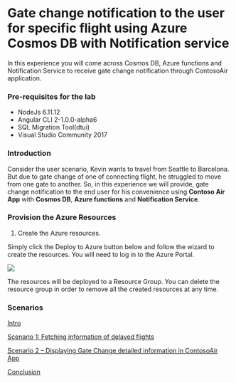 # Gate change notification to the user for specific flight using Azure Cosmos DB with Notification service

In this experience you will come across Cosmos DB, Azure functions and Notification Service to receive gate change notification through ContosoAir application.

### Pre-requisites for the lab ###

- NodeJs 6.11.12
- Angular CLI 2-1.0.0-alpha6
- SQL Migration Tool(dtui)
- Visual Studio Community 2017

### Introduction 
Consider the user scenario, Kevin wants to travel from Seattle to Barcelona. But due to gate change of one of connecting flight, he struggled to move from one gate to another. So, in this experience we will provide, gate change notification to the end user for his convenience using **Contoso Air App** with **Cosmos DB**, **Azure functions** and **Notification Service**.



### Provision the Azure Resources ###

1. Create the Azure resources.
    
  Simply click the Deploy to Azure button below and follow the wizard to create the resources. You will need to log in to the Azure Portal.
                                                                     
  <a href="https://portal.azure.com/#create/Microsoft.Template/uri/https%3A%2F%2Fraw.githubusercontent.com%2FMicrosoft%2Fdeveloper-immersion-data%2Fmaster%2Flabs%2Fsp-gda%2Fgdaexpericence6%2Fstory_a_azure_notification_for_gate_change%2Fdeployment%2Ftemplate.json" target="_blank">
    <img src="http://azuredeploy.net/deploybutton.png"/>
  </a>

  The resources will be deployed to a Resource Group. You can delete the resource group in order to remove all the created resources at any time.

### Scenarios ###

<a href="./story_a_azure_notification_for_gate_change/content/intro.md">Intro</a>

<a href="./story_a_azure_notification_for_gate_change/content/0.md">Scenario 1: Fetching information of delayed flights</a>

<a href="./story_a_azure_notification_for_gate_change/content/1.md">Scenario 2 – Displaying Gate Change detailed information in ContosoAir App</a>

<a href="./story_a_azure_notification_for_gate_change/content/conclusion.md">Conclusion</a>   


